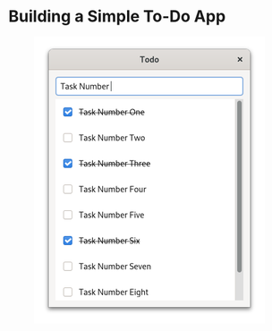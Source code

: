 # Building a Simple To-Do App


<div style="text-align:center"><img src="img/todo_app_1.png" /></div>
